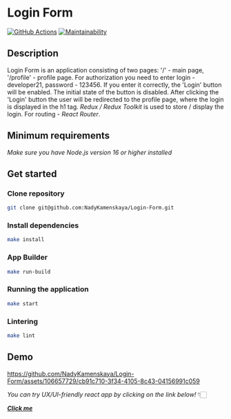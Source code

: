 # Login Form

[![GitHub Actions](https://github.com/NadyKamenskaya/Login-Form/actions/workflows/github-actions.yml/badge.svg)](https://github.com/NadyKamenskaya/Login-Form/actions/workflows/github-actions.yml)
[![Maintainability](https://api.codeclimate.com/v1/badges/6a55b20382b07eac9044/maintainability)](https://codeclimate.com/github/NadyKamenskaya/Login-Form/maintainability)

## Description

Login Form is an application consisting of two pages: '/' - main page, '/profile' - profile page. For authorization you need to enter login - developer21, password - 123456. If you enter it correctly, the 'Login' button will be enabled. The initial state of the button is disabled.
After clicking the 'Login' button the user will be redirected to the profile page, where the login is displayed in the h1 tag.
_Redux / Redux Toolkit_ is used to store / display the login. For routing - _React Router_.

## Minimum requirements

_Make sure you have Node.js version 16 or higher installed_

## Get started

### Clone repository

```bash
git clone git@github.com:NadyKamenskaya/Login-Form.git
```

### Install dependencies

```bash
make install
```

### App Builder

```bash
make run-build
```

### Running the application

```bash
make start
```

### Lintering

```bash
make lint
```

## Demo

https://github.com/NadyKamenskaya/Login-Form/assets/106657729/cb91c710-3f34-4105-8c43-04156991c059

_You can try UX/UI-friendly react app by clicking on the link below!_ 👇🏻

[_**Click me**_](login-form.up.railway.app)
